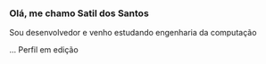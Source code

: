 ### Olá, me chamo Satil dos Santos
Sou desenvolvedor e venho estudando engenharia da computação

... Perfil em edição
